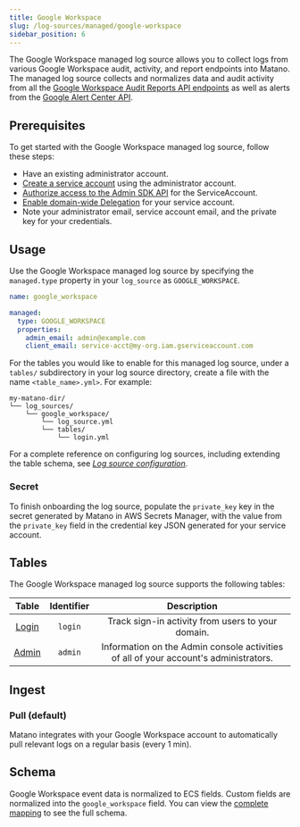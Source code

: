 ```yaml
---
title: Google Workspace
slug: /log-sources/managed/google-workspace
sidebar_position: 6
---
```


The Google Workspace managed log source allows you to collect logs from various Google Workspace audit, activity, and report endpoints into Matano. The managed log source collects and normalizes data and audit activity from all the [Google Workspace Audit Reports API endpoints](https://developers.google.com/admin-sdk/reports/v1/get-start/overview) as well as alerts from the [Google Alert Center API](https://developers.google.com/admin-sdk/alertcenter/reference/rest).

## Prerequisites

To get started with the Google Workspace managed log source, follow these steps:

- Have an existing administrator account.
- [Create a service account](https://support.google.com/workspacemigrate/answer/9222993?hl=en) using the administrator account.
- [Authorize access to the Admin SDK API](https://support.google.com/workspacemigrate/answer/10839762#zippy=%2Cstep-authorize-your-client-id) for the ServiceAccount.
- [Enable domain-wide Delegation](https://developers.google.com/workspace/guides/create-credentials#optional_set_up_domain-wide_delegation_for_a_service_account) for your service account.
- Note your administrator email, service account email, and the private key for your credentials.

## Usage

Use the Google Workspace managed log source by specifying the `managed.type` property in your `log_source` as `GOOGLE_WORKSPACE`.

```yml
name: google_workspace

managed:
  type: GOOGLE_WORKSPACE
  properties:
    admin_email: admin@example.com
    client_email: service-acct@my-org.iam.gserviceaccount.com
```

For the tables you would like to enable for this managed log source, under a `tables/` subdirectory in your log source directory, create a file with the name `<table_name>.yml>`. For example:

```
my-matano-dir/
└── log_sources/
    └── google_workspace/
        └── log_source.yml
        └── tables/
            └── login.yml
```

For a complete reference on configuring log sources, including extending the table schema, see [_Log source configuration_](../configuration.md).

### Secret

To finish onboarding the log source, populate the `private_key` key in the secret generated by Matano in AWS Secrets Manager, with the value from the `private_key` field in the credential key JSON generated for your service account.

## Tables

The Google Workspace managed log source supports the following tables:

<div >

|   Table    | Identifier |                                     Description                                      |
| :--------: | :--------: | :----------------------------------------------------------------------------------: |
| [Login][1] |  `login`   |                  Track sign-in activity from users to your domain.                   |
| [Admin][2] |  `admin`   | Information on the Admin console activities of all of your account's administrators. |

</div>

## Ingest

### Pull (default)

Matano integrates with your Google Workspace account to automatically pull relevant logs on a regular basis (every 1 min).

## Schema

Google Workspace event data is normalized to ECS fields. Custom fields are normalized into the `google_workspace` field. You can view the [complete mapping][3] to see the full schema.

[1]: https://developers.google.com/admin-sdk/reports/v1/guides/manage-audit-login
[2]: https://developers.google.com/admin-sdk/reports/v1/guides/manage-audit-admin
[3]: https://github.com/matanolabs/matano/blob/main/data/managed/log_sources/google_workspace/tables/
